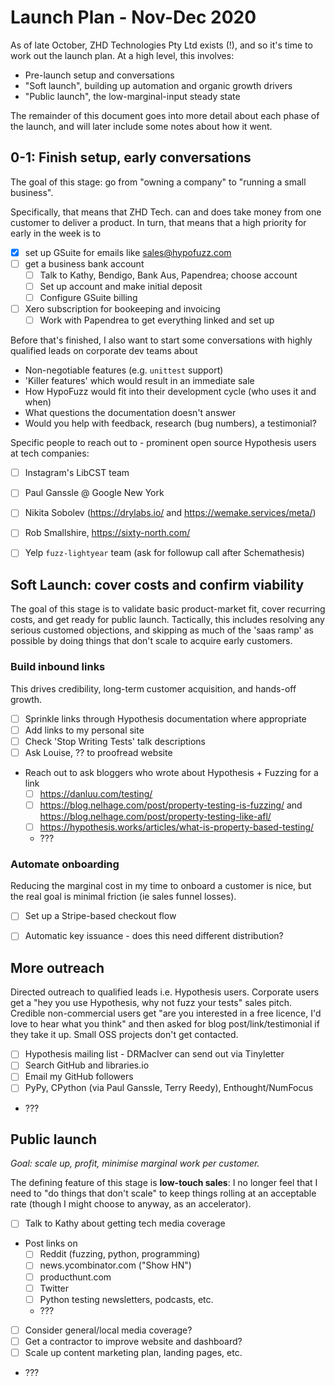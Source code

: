 # Launch Plan - Nov-Dec 2020

As of late October, ZHD Technologies Pty Ltd exists (!), and so it's time to
work out the launch plan.  At a high level, this involves:

- Pre-launch setup and conversations
- "Soft launch", building up automation and organic growth drivers
- "Public launch", the low-marginal-input steady state

The remainder of this document goes into more detail about each phase of the
launch, and will later include some notes about how it went.


## 0-1: Finish setup, early conversations
The goal of this stage: go from "owning a company" to "running a small business".

Specifically, that means that ZHD Tech. can and does take money from one customer
to deliver a product.  In turn, that means that a high priority for early in the
week is to

- [x] set up GSuite for emails like sales@hypofuzz.com
- [ ] get a business bank account
    - [ ] Talk to Kathy, Bendigo, Bank Aus, Papendrea; choose account
    - [ ] Set up account and make initial deposit
    - [ ] Configure GSuite billing
- [ ] Xero subscription for bookeeping and invoicing
    - [ ] Work with Papendrea to get everything linked and set up

Before that's finished, I also want to start some conversations with highly
qualified leads on corporate dev teams about

- Non-negotiable features (e.g. `unittest` support)
- 'Killer features' which would result in an immediate sale
- How HypoFuzz would fit into their development cycle (who uses it and when)
- What questions the documentation doesn't answer
- Would you help with feedback, research (bug numbers), a testimonial?

Specific people to reach out to - prominent open source Hypothesis users
at tech companies:

- [ ] Instagram's LibCST team
- [ ] Paul Ganssle @ Google New York
- [ ] Nikita Sobolev (https://drylabs.io/ and https://wemake.services/meta/)
- [ ] Rob Smallshire, https://sixty-north.com/
- [ ] Yelp `fuzz-lightyear` team (ask for followup call after Schemathesis)




## Soft Launch: cover costs and confirm viability
The goal of this stage is to validate basic product-market fit, cover recurring
costs, and get ready for public launch.  Tactically, this includes resolving any
serious customed objections, and skipping as much of the 'saas ramp' as possible
by doing things that don't scale to acquire early customers.


### Build inbound links
This drives credibility, long-term customer acquisition, and hands-off growth.

- [ ] Sprinkle links through Hypothesis documentation where appropriate
- [ ] Add links to my personal site
- [ ] Check 'Stop Writing Tests' talk descriptions
- [ ] Ask Louise, ?? to proofread website
- Reach out to ask bloggers who wrote about Hypothesis + Fuzzing for a link
    - [ ] https://danluu.com/testing/
    - [ ] https://blog.nelhage.com/post/property-testing-is-fuzzing/
      and https://blog.nelhage.com/post/property-testing-like-afl/
    - [ ] https://hypothesis.works/articles/what-is-property-based-testing/
    - ???


### Automate onboarding
Reducing the marginal cost in my time to onboard a customer is nice,
but the real goal is minimal friction (ie sales funnel losses).

- [ ] Set up a Stripe-based checkout flow
- [ ] Automatic key issuance - does this need different distribution?


## More outreach
Directed outreach to qualified leads i.e. Hypothesis users.  Corporate users
get a "hey you use Hypothesis, why not fuzz your tests" sales pitch.
Credible non-commercial users get "are you interested in a free licence,
I'd love to hear what you think" and then asked for blog post/link/testimonial
if they take it up.  Small OSS projects don't get contacted.

- [ ] Hypothesis mailing list - DRMacIver can send out via Tinyletter
- [ ] Search GitHub and libraries.io
- [ ] Email my GitHub followers
- [ ] PyPy, CPython (via Paul Ganssle, Terry Reedy), Enthought/NumFocus
- ???




## Public launch
*Goal: scale up, profit, minimise marginal work per customer.*

The defining feature of this stage is **low-touch sales**: I no longer feel that
I need to "do things that don't scale" to keep things rolling at an acceptable
rate (though I might choose to anyway, as an accelerator).

- [ ] Talk to Kathy about getting tech media coverage
- Post links on
    - [ ] Reddit (fuzzing, python, programming)
    - [ ] news.ycombinator.com ("Show HN")
    - [ ] producthunt.com
    - [ ] Twitter
    - [ ] Python testing newsletters, podcasts, etc.
    - ???
- [ ] Consider general/local media coverage?
- [ ] Get a contractor to improve website and dashboard?
- [ ] Scale up content marketing plan, landing pages, etc.
- ???
